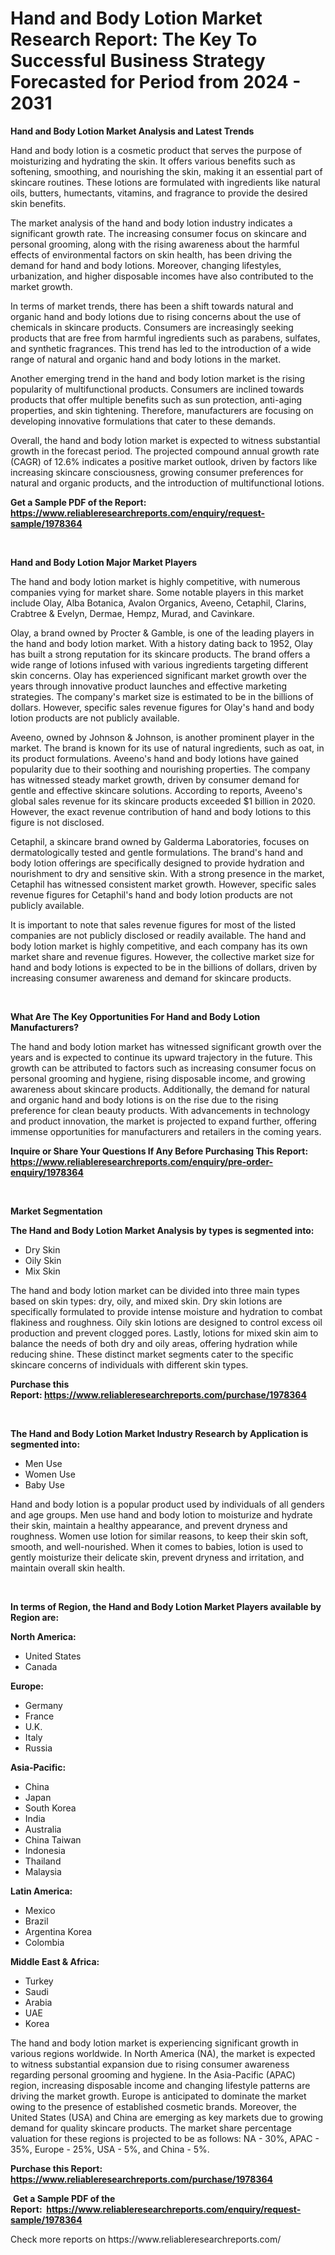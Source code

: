<p><h1>Hand and Body Lotion Market Research Report: The Key To Successful Business Strategy Forecasted for Period from 2024 - 2031</h1></p><p><strong>Hand and Body Lotion Market Analysis and Latest Trends</strong></p>
<p><p>Hand and body lotion is a cosmetic product that serves the purpose of moisturizing and hydrating the skin. It offers various benefits such as softening, smoothing, and nourishing the skin, making it an essential part of skincare routines. These lotions are formulated with ingredients like natural oils, butters, humectants, vitamins, and fragrance to provide the desired skin benefits.</p><p>The market analysis of the hand and body lotion industry indicates a significant growth rate. The increasing consumer focus on skincare and personal grooming, along with the rising awareness about the harmful effects of environmental factors on skin health, has been driving the demand for hand and body lotions. Moreover, changing lifestyles, urbanization, and higher disposable incomes have also contributed to the market growth.</p><p>In terms of market trends, there has been a shift towards natural and organic hand and body lotions due to rising concerns about the use of chemicals in skincare products. Consumers are increasingly seeking products that are free from harmful ingredients such as parabens, sulfates, and synthetic fragrances. This trend has led to the introduction of a wide range of natural and organic hand and body lotions in the market.</p><p>Another emerging trend in the hand and body lotion market is the rising popularity of multifunctional products. Consumers are inclined towards products that offer multiple benefits such as sun protection, anti-aging properties, and skin tightening. Therefore, manufacturers are focusing on developing innovative formulations that cater to these demands.</p><p>Overall, the hand and body lotion market is expected to witness substantial growth in the forecast period. The projected compound annual growth rate (CAGR) of 12.6% indicates a positive market outlook, driven by factors like increasing skincare consciousness, growing consumer preferences for natural and organic products, and the introduction of multifunctional lotions.</p></p>
<p><strong>Get a Sample PDF of the Report:&nbsp; <a href="https://www.reliableresearchreports.com/enquiry/request-sample/1978364">https://www.reliableresearchreports.com/enquiry/request-sample/1978364</a></strong></p>
<p>&nbsp;</p>
<p><strong>Hand and Body Lotion Major Market Players</strong></p>
<p><p>The hand and body lotion market is highly competitive, with numerous companies vying for market share. Some notable players in this market include Olay, Alba Botanica, Avalon Organics, Aveeno, Cetaphil, Clarins, Crabtree & Evelyn, Dermae, Hempz, Murad, and Cavinkare.</p><p>Olay, a brand owned by Procter & Gamble, is one of the leading players in the hand and body lotion market. With a history dating back to 1952, Olay has built a strong reputation for its skincare products. The brand offers a wide range of lotions infused with various ingredients targeting different skin concerns. Olay has experienced significant market growth over the years through innovative product launches and effective marketing strategies. The company's market size is estimated to be in the billions of dollars. However, specific sales revenue figures for Olay's hand and body lotion products are not publicly available.</p><p>Aveeno, owned by Johnson & Johnson, is another prominent player in the market. The brand is known for its use of natural ingredients, such as oat, in its product formulations. Aveeno's hand and body lotions have gained popularity due to their soothing and nourishing properties. The company has witnessed steady market growth, driven by consumer demand for gentle and effective skincare solutions. According to reports, Aveeno's global sales revenue for its skincare products exceeded $1 billion in 2020. However, the exact revenue contribution of hand and body lotions to this figure is not disclosed.</p><p>Cetaphil, a skincare brand owned by Galderma Laboratories, focuses on dermatologically tested and gentle formulations. The brand's hand and body lotion offerings are specifically designed to provide hydration and nourishment to dry and sensitive skin. With a strong presence in the market, Cetaphil has witnessed consistent market growth. However, specific sales revenue figures for Cetaphil's hand and body lotion products are not publicly available.</p><p>It is important to note that sales revenue figures for most of the listed companies are not publicly disclosed or readily available. The hand and body lotion market is highly competitive, and each company has its own market share and revenue figures. However, the collective market size for hand and body lotions is expected to be in the billions of dollars, driven by increasing consumer awareness and demand for skincare products.</p></p>
<p>&nbsp;</p>
<p><strong>What Are The Key Opportunities For Hand and Body Lotion Manufacturers?</strong></p>
<p><p>The hand and body lotion market has witnessed significant growth over the years and is expected to continue its upward trajectory in the future. This growth can be attributed to factors such as increasing consumer focus on personal grooming and hygiene, rising disposable income, and growing awareness about skincare products. Additionally, the demand for natural and organic hand and body lotions is on the rise due to the rising preference for clean beauty products. With advancements in technology and product innovation, the market is projected to expand further, offering immense opportunities for manufacturers and retailers in the coming years.</p></p>
<p><strong>Inquire or Share Your Questions If Any Before Purchasing This Report: <a href="https://www.reliableresearchreports.com/enquiry/pre-order-enquiry/1978364">https://www.reliableresearchreports.com/enquiry/pre-order-enquiry/1978364</a></strong></p>
<p>&nbsp;</p>
<p><strong>Market Segmentation</strong></p>
<p><strong>The Hand and Body Lotion Market Analysis by types is segmented into:</strong></p>
<p><ul><li>Dry Skin</li><li>Oily Skin</li><li>Mix Skin</li></ul></p>
<p><p>The hand and body lotion market can be divided into three main types based on skin types: dry, oily, and mixed skin. Dry skin lotions are specifically formulated to provide intense moisture and hydration to combat flakiness and roughness. Oily skin lotions are designed to control excess oil production and prevent clogged pores. Lastly, lotions for mixed skin aim to balance the needs of both dry and oily areas, offering hydration while reducing shine. These distinct market segments cater to the specific skincare concerns of individuals with different skin types.</p></p>
<p><strong>Purchase this Report:&nbsp;<a href="https://www.reliableresearchreports.com/purchase/1978364">https://www.reliableresearchreports.com/purchase/1978364</a></strong></p>
<p>&nbsp;</p>
<p><strong>The Hand and Body Lotion Market Industry Research by Application is segmented into:</strong></p>
<p><ul><li>Men Use</li><li>Women Use</li><li>Baby Use</li></ul></p>
<p><p>Hand and body lotion is a popular product used by individuals of all genders and age groups. Men use hand and body lotion to moisturize and hydrate their skin, maintain a healthy appearance, and prevent dryness and roughness. Women use lotion for similar reasons, to keep their skin soft, smooth, and well-nourished. When it comes to babies, lotion is used to gently moisturize their delicate skin, prevent dryness and irritation, and maintain overall skin health.</p></p>
<p>&nbsp;</p>
<p><strong>In terms of Region, the Hand and Body Lotion Market Players available by Region are:</strong></p>
<p>
    <p> <strong> North America: </strong>
        <ul>
            <li>United States</li>
            <li>Canada</li>
        </ul>
        </p> 
    <p> <strong> Europe: </strong>
        <ul>
            <li>Germany</li>
            <li>France</li>
            <li>U.K.</li>
            <li>Italy</li>
            <li>Russia</li>
        </ul>
        </p> 
    <p> <strong> Asia-Pacific: </strong>
        <ul>
            <li>China</li>
            <li>Japan</li>
            <li>South Korea</li>
            <li>India</li>
            <li>Australia</li>
            <li>China Taiwan</li>
            <li>Indonesia</li>
            <li>Thailand</li>
            <li>Malaysia</li>
        </ul>
        </p> 
    <p> <strong> Latin America: </strong>
        <ul>
            <li>Mexico</li>
            <li>Brazil</li>
            <li>Argentina Korea</li>
            <li>Colombia</li>
        </ul>
        </p> 
    <p> <strong> Middle East & Africa: </strong>
        <ul>
            <li>Turkey</li>
            <li>Saudi</li>
            <li>Arabia</li>
            <li>UAE</li>
            <li>Korea</li>
        </ul>
    </p>
    </p>
<p><p>The hand and body lotion market is experiencing significant growth in various regions worldwide. In North America (NA), the market is expected to witness substantial expansion due to rising consumer awareness regarding personal grooming and hygiene. In the Asia-Pacific (APAC) region, increasing disposable income and changing lifestyle patterns are driving the market growth. Europe is anticipated to dominate the market owing to the presence of established cosmetic brands. Moreover, the United States (USA) and China are emerging as key markets due to growing demand for quality skincare products. The market share percentage valuation for these regions is projected to be as follows: NA - 30%, APAC - 35%, Europe - 25%, USA - 5%, and China - 5%.</p></p>
<p><strong>Purchase this Report: <a href="https://www.reliableresearchreports.com/purchase/1978364">https://www.reliableresearchreports.com/purchase/1978364</a></strong></p>
<p>&nbsp;<strong>Get a Sample PDF of the Report:&nbsp;&nbsp;<a href="https://www.reliableresearchreports.com/enquiry/request-sample/1978364">https://www.reliableresearchreports.com/enquiry/request-sample/1978364</a></strong></p>
<p><strong></strong></p>
<p>Check more reports on https://www.reliableresearchreports.com/</p>